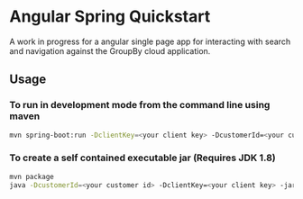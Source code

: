 Angular Spring Quickstart
===


A work in progress for a angular single page app for interacting with search and navigation against the GroupBy cloud application.

Usage
---

### To run in development mode from the command line using maven

```bash
mvn spring-boot:run -DclientKey=<your client key> -DcustomerId=<your customer id>
```


### To create a self contained executable jar  (Requires JDK 1.8)

```bash
mvn package
java -DcustomerId=<your customer id> -DclientKey=<your client key> -jar target/angular-spring-quickstart-*.jar --server.port=8080
```
